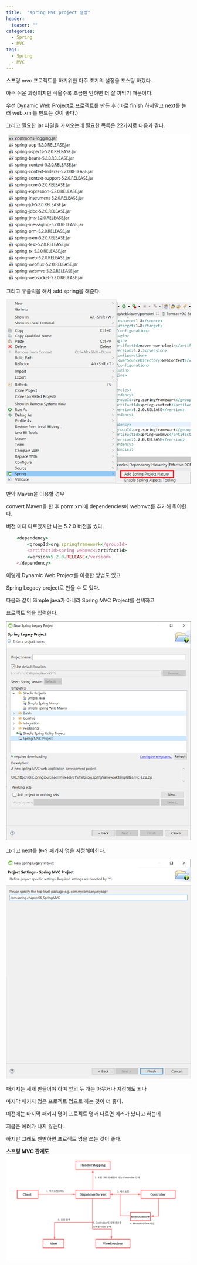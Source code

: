 ```yaml
---
title:  "spring MVC project 설정"
header:
  teaser: ""
categories: 
  - Spring
  - MVC
tags:
  - Spring
  - MVC
---
```


스프링 mvc 프로젝트를 하기위한 아주 초기의 설정을 포스팅 하겠다.

아주 쉬운 과정이지만 쉬울수록 조금만 안하면 더 잘 까먹기 때문이다.

우선 Dynamic Web Project로 프로젝트를 만든 후 
(바로 finish 하지말고 next를 눌러 web.xml를 만드는 것이 좋다.)

그리고 필요한 jar 파일을 가져오는데 필요한 목록은 22가지로 다음과 같다.

<img src="/assets/img/20200716/jar.png">

그리고 우클릭을 해서 add spring을 해준다.

<img src="/assets/img/20200716/nature.png">

만약 Maven을 이용할 경우

convert Maven을 한 후 porm.xml에 dependencies에 webmvc를 추가해 줘야한다.

버전 마다 다르겠지만 나는 5.2.0 버전을 썼다.

```ruby
	<dependency>
		<groupId>org.springframework</groupId>
		<artifactId>spring-webmvc</artifactId>
		<version>5.2.0.RELEASE</version>
	</dependency>
```

이렇게 Dynamic Web Project를 이용한 방법도 있고 

Spring Legacy project로 만들 수 도 있다.

다음과 같이 Simple java가 아니라 Spring MVC Project를 선택하고

프로젝트 명을 입력한다.

<img src="/assets/img/20200716/legacy.png">

그리고 next를 눌러 패키지 명을 지정해야한다.

<img src="/assets/img/20200716/springMVC.png">

패키지는 세개 만들어야 하며 앞의 두 개는 아무거나 지정해도 되나

마지막 패키지 명은 프로젝트 명으로 하는 것이 더 좋다.

예전에는 마지막 패키지 명이 프로젝트 명과 다르면 에러가 났다고 하는데

지금은 에러가 나지 않는다.

하지만 그래도 웬만하면 프로젝트 명을 쓰는 것이 좋다.


**스프링 MVC 관계도**
<img src="/assets/img/20200716/sMVC.jpg">
